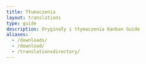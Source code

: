 ```yaml
---
title: Tłumaczenia
layout: translations
type: guide
description: Oryginały i tłymaczenia Kanban Guide
aliases:
  - /downloads/
  - /download/
  - /translationsdirectory/
---
```



